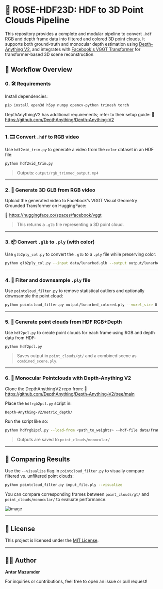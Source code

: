 # 🌌 ROSE-HDF23D: HDF to 3D Point Clouds Pipeline

This repository provides a complete and modular pipeline to convert `.hdf` RGB and depth frame data into filtered and colored 3D point clouds. It supports both ground-truth and monocular depth estimation using [Depth-Anything V2](https://github.com/DepthAnything/Depth-Anything-V2/tree/main), and integrates with [Facebook's VGGT Transformer](https://huggingface.co/spaces/facebook/vggt) for transformer-based 3D scene reconstruction.


## 🔁 Workflow Overview

### 0. 🛠️ Requirements

Install dependencies:
```bash
pip install open3d h5py numpy opencv-python trimesh torch
```

DepthAnythingV2 has additional requirements; refer to their setup guide:
🔗 https://github.com/DepthAnything/Depth-Anything-V2

---


### 1. 🎞 Convert `.hdf` to RGB video

Use `hdf2vid_trim.py` to generate a video from the `color` dataset in an HDF file:
```bash
python hdf2vid_trim.py
```
> Outputs: `output/rgb_trimmed_output.mp4`

---

### 2. 🧠 Generate 3D GLB from RGB video

Upload the generated video to Facebook’s VGGT Visual Geometry Grounded Transformer on HuggingFace:

🔗 https://huggingface.co/spaces/facebook/vggt

> This returns a `.glb` file representing a 3D point cloud.

---

### 3. 📦 Convert `.glb` to `.ply` (with color)

Use `glb2ply_col.py` to convert the `.glb` to a `.ply` file while preserving color:

```bash
python glb2ply_col.py --input data/lunarbed.glb --output output/lunarbed_colored.ply
```

---

### 4. 🧹 Filter and downsample `.ply` file

Use `pointcloud_filter.py` to remove statistical outliers and optionally downsample the point cloud:

```bash
python pointcloud_filter.py output/lunarbed_colored.ply --voxel_size 0.01 --visualize
```

---

### 5. 📡 Generate point clouds from HDF RGB+Depth

Use `hdf2pcl.py` to create point clouds for each frame using RGB and depth data from HDF:

```bash
python hdf2pcl.py
```
> Saves output in `point_clouds/gt/` and a combined scene as `combined_scene.ply`.

---

### 6. 🌊 Monocular Pointclouds with Depth-Anything V2

Clone the DepthAnythingV2 repo from:
🔗 https://github.com/DepthAnything/Depth-Anything-V2/tree/main

Place the `hdfrgb2pcl.py` script in:
```
Depth-Anything-V2/metric_depth/
```

Run the script like so:
```bash
python hdfrgb2pcl.py --load-from <path_to_weights> --hdf-file data/framesets.hdf
```

> Outputs are saved to `point_clouds/monocular/`

---

## 🧪 Comparing Results

Use the `--visualize` flag in `pointcloud_filter.py` to visually compare filtered vs. unfiltered point clouds:
```bash
python pointcloud_filter.py input_file.ply --visualize
```

You can compare corresponding frames between `point_clouds/gt/` and `point_clouds/monocular/` to evaluate performance.

![image](https://github.com/user-attachments/assets/25c01bdc-812a-4e5a-9b05-134cbd729361)

---


## 📜 License

This project is licensed under the [MIT License](LICENSE).

---

## 👨‍💻 Author

**Antar Mazumder**

For inquiries or contributions, feel free to open an issue or pull request!
